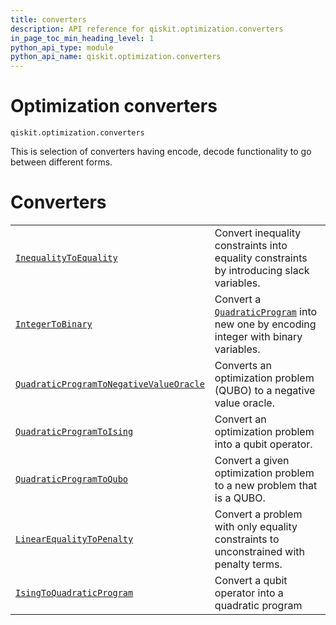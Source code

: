 ```yaml
---
title: converters
description: API reference for qiskit.optimization.converters
in_page_toc_min_heading_level: 1
python_api_type: module
python_api_name: qiskit.optimization.converters
---
```


<span id="module-qiskit.optimization.converters" />

<span id="qiskit-optimization-converters" />

# Optimization converters

<span id="module-qiskit.optimization.converters" />

`qiskit.optimization.converters`

This is selection of converters having encode, decode functionality to go between different forms.

# Converters

|                                                                                                                                                                                        |                                                                                                                                                                                       |
| -------------------------------------------------------------------------------------------------------------------------------------------------------------------------------------- | ------------------------------------------------------------------------------------------------------------------------------------------------------------------------------------- |
| [`InequalityToEquality`](qiskit.optimization.converters.InequalityToEquality "qiskit.optimization.converters.InequalityToEquality")                                                    | Convert inequality constraints into equality constraints by introducing slack variables.                                                                                              |
| [`IntegerToBinary`](qiskit.optimization.converters.IntegerToBinary "qiskit.optimization.converters.IntegerToBinary")                                                                   | Convert a [`QuadraticProgram`](qiskit.optimization.problems.QuadraticProgram "qiskit.optimization.problems.QuadraticProgram") into new one by encoding integer with binary variables. |
| [`QuadraticProgramToNegativeValueOracle`](qiskit.optimization.converters.QuadraticProgramToNegativeValueOracle "qiskit.optimization.converters.QuadraticProgramToNegativeValueOracle") | Converts an optimization problem (QUBO) to a negative value oracle.                                                                                                                   |
| [`QuadraticProgramToIsing`](qiskit.optimization.converters.QuadraticProgramToIsing "qiskit.optimization.converters.QuadraticProgramToIsing")                                           | Convert an optimization problem into a qubit operator.                                                                                                                                |
| [`QuadraticProgramToQubo`](qiskit.optimization.converters.QuadraticProgramToQubo "qiskit.optimization.converters.QuadraticProgramToQubo")                                              | Convert a given optimization problem to a new problem that is a QUBO.                                                                                                                 |
| [`LinearEqualityToPenalty`](qiskit.optimization.converters.LinearEqualityToPenalty "qiskit.optimization.converters.LinearEqualityToPenalty")                                           | Convert a problem with only equality constraints to unconstrained with penalty terms.                                                                                                 |
| [`IsingToQuadraticProgram`](qiskit.optimization.converters.IsingToQuadraticProgram "qiskit.optimization.converters.IsingToQuadraticProgram")                                           | Convert a qubit operator into a quadratic program                                                                                                                                     |

